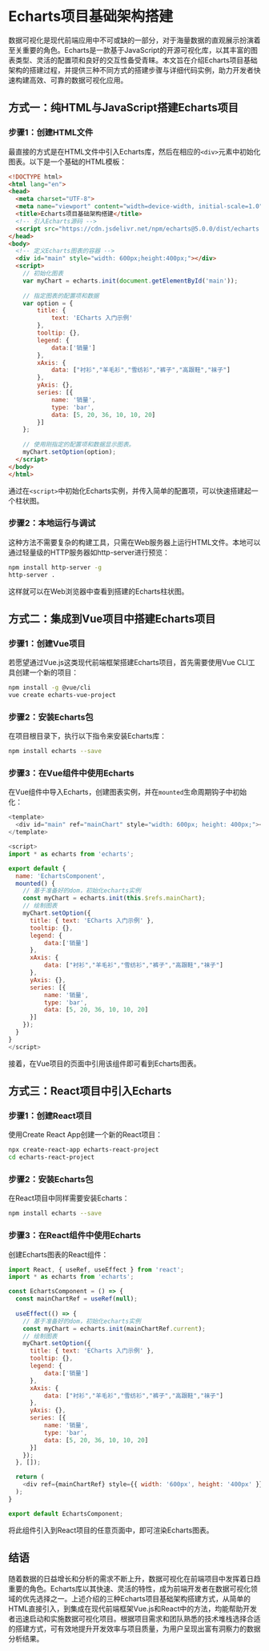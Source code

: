 # Echarts项目基础架构搭建

数据可视化是现代前端应用中不可或缺的一部分，对于海量数据的直观展示扮演着至关重要的角色。Echarts是一款基于JavaScript的开源可视化库，以其丰富的图表类型、灵活的配置项和良好的交互性备受青睐。本文旨在介绍Echarts项目基础架构的搭建过程，并提供三种不同方式的搭建步骤与详细代码实例，助力开发者快速构建高效、可靠的数据可视化应用。

## 方式一：纯HTML与JavaScript搭建Echarts项目

### 步骤1：创建HTML文件

最直接的方式是在HTML文件中引入Echarts库，然后在相应的`<div>`元素中初始化图表。以下是一个基础的HTML模板：

```html
<!DOCTYPE html>
<html lang="en">
<head>
  <meta charset="UTF-8">
  <meta name="viewport" content="width=device-width, initial-scale=1.0">
  <title>Echarts项目基础架构搭建</title>
  <!-- 引入Echarts源码 -->
  <script src="https://cdn.jsdelivr.net/npm/echarts@5.0.0/dist/echarts.min.js"></script>
</head>
<body>
  <!-- 定义Echarts图表的容器 -->
  <div id="main" style="width: 600px;height:400px;"></div>
  <script>
    // 初始化图表
    var myChart = echarts.init(document.getElementById('main'));
    
    // 指定图表的配置项和数据
    var option = {
        title: {
            text: 'ECharts 入门示例'
        },
        tooltip: {},
        legend: {
            data:['销量']
        },
        xAxis: {
            data: ["衬衫","羊毛衫","雪纺衫","裤子","高跟鞋","袜子"]
        },
        yAxis: {},
        series: [{
            name: '销量',
            type: 'bar',
            data: [5, 20, 36, 10, 10, 20]
        }]
    };
    
    // 使用刚指定的配置项和数据显示图表。
    myChart.setOption(option);
  </script>
</body>
</html>
```

通过在`<script>`中初始化Echarts实例，并传入简单的配置项，可以快速搭建起一个柱状图。

### 步骤2：本地运行与调试

这种方法不需要复杂的构建工具，只需在Web服务器上运行HTML文件。本地可以通过轻量级的HTTP服务器如http-server进行预览：

```bash
npm install http-server -g
http-server .
```

这样就可以在Web浏览器中查看到搭建的Echarts柱状图。

## 方式二：集成到Vue项目中搭建Echarts项目

### 步骤1：创建Vue项目

若愿望通过Vue.js这类现代前端框架搭建Echarts项目，首先需要使用Vue CLI工具创建一个新的项目：

```bash
npm install -g @vue/cli
vue create echarts-vue-project
```

### 步骤2：安装Echarts包

在项目根目录下，执行以下指令来安装Echarts库：

```bash
npm install echarts --save
```

### 步骤3：在Vue组件中使用Echarts

在Vue组件中导入Echarts，创建图表实例，并在`mounted`生命周期钩子中初始化：

```javascript
<template>
  <div id="main" ref="mainChart" style="width: 600px; height: 400px;"></div>
</template>

<script>
import * as echarts from 'echarts';

export default {
  name: 'EchartsComponent',
  mounted() {
    // 基于准备好的dom，初始化echarts实例
    const myChart = echarts.init(this.$refs.mainChart);
    // 绘制图表
    myChart.setOption({
      title: { text: 'ECharts 入门示例' },
      tooltip: {},
      legend: {
          data:['销量']
      },
      xAxis: {
          data: ["衬衫","羊毛衫","雪纺衫","裤子","高跟鞋","袜子"]
      },
      yAxis: {},
      series: [{
          name: '销量',
          type: 'bar',
          data: [5, 20, 36, 10, 10, 20]
      }]
    });
  }
}
</script>
```

接着，在Vue项目的页面中引用该组件即可看到Echarts图表。

## 方式三：React项目中引入Echarts

### 步骤1：创建React项目

使用Create React App创建一个新的React项目：

```bash
npx create-react-app echarts-react-project
cd echarts-react-project
```

### 步骤2：安装Echarts包

在React项目中同样需要安装Echarts：

```bash
npm install echarts --save
```

### 步骤3：在React组件中使用Echarts

创建Echarts图表的React组件：

```javascript
import React, { useRef, useEffect } from 'react';
import * as echarts from 'echarts';

const EchartsComponent = () => {
  const mainChartRef = useRef(null);
  
  useEffect(() => {
    // 基于准备好的dom，初始化echarts实例
    const myChart = echarts.init(mainChartRef.current);
    // 绘制图表
    myChart.setOption({
      title: { text: 'ECharts 入门示例' },
      tooltip: {},
      legend: {
          data:['销量']
      },
      xAxis: {
          data: ["衬衫","羊毛衫","雪纺衫","裤子","高跟鞋","袜子"]
      },
      yAxis: {},
      series: [{
          name: '销量',
          type: 'bar',
          data: [5, 20, 36, 10, 10, 20]
      }]
    });
  }, []);

  return (
    <div ref={mainChartRef} style={{ width: '600px', height: '400px' }}></div>
  );
}

export default EchartsComponent;
```

将此组件引入到React项目的任意页面中，即可渲染Echarts图表。

## 结语

随着数据的日益增长和分析的需求不断上升，数据可视化在前端项目中发挥着日趋重要的角色。Echarts库以其快速、灵活的特性，成为前端开发者在数据可视化领域的优先选择之一。上述介绍的三种Echarts项目基础架构搭建方式，从简单的HTML直接引入，到集成在现代前端框架Vue.js和React中的方法，均能帮助开发者迅速启动和实施数据可视化项目。根据项目需求和团队熟悉的技术堆栈选择合适的搭建方式，可有效地提升开发效率与项目质量，为用户呈现出富有洞察力的数据分析结果。